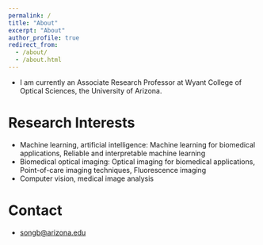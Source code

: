 ```yaml
---
permalink: /
title: "About"
excerpt: "About"
author_profile: true
redirect_from: 
  - /about/
  - /about.html
---
```




* I am currently an Associate Research Professor at Wyant College of Optical Sciences, the University of Arizona.

Research Interests
======
* Machine learning, artificial intelligence: Machine learning for biomedical applications, Reliable and interpretable machine learning
* Biomedical optical imaging: Optical imaging for biomedical applications, Point-of-care imaging techniques, Fluorescence imaging
* Computer vision, medical image analysis

Contact
======
* songb@arizona.edu
